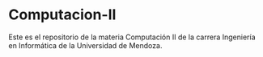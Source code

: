 # Computacion-II

Este es el repositorio de la materia Computación II de la carrera Ingeniería en Informática de la Universidad de Mendoza.

